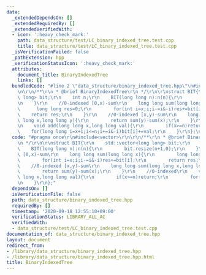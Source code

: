 ```yaml
---
data:
  _extendedDependsOn: []
  _extendedRequiredBy: []
  _extendedVerifiedWith:
  - icon: ':heavy_check_mark:'
    path: data_structure/test/LC_binary_indexed_tree.test.cpp
    title: data_structure/test/LC_binary_indexed_tree.test.cpp
  _isVerificationFailed: false
  _pathExtension: hpp
  _verificationStatusIcon: ':heavy_check_mark:'
  attributes:
    document_title: BinaryIndexedTree
    links: []
  bundledCode: "#line 2 \"data_structure/binary_indexed_tree.hpp\"\n#include<vector>\r\
    \n\r\n/**\r\n * @brief BinaryIndexedTree\r\n */\r\n\r\nstruct BIT{\r\n    std::vector<long\
    \ long> bit;\r\n    int n;\r\n    BIT(long long n):n(n){\r\n        bit.resize(n+1,0);\r\
    \n    }\r\n    //0-indexed [0,x)-sum\r\n    long long sum(long long x){\r\n  \
    \      long long res=0;\r\n        for(int i=x;i;i-=i&-i)res+=bit[i];\r\n    \
    \    return res;\r\n    }\r\n    //0-indexed [x,y)-sum\r\n    long long sum(long\
    \ long x,long long y){\r\n        return sum(y)-sum(x);\r\n    }\r\n    //0-indexed\r\
    \n    void add(long long x,long long val){\r\n        if(x>=n)return;\r\n    \
    \    for(long long i=x+1;i<=n;i+=i&-i)bit[i]+=val;\r\n    }\r\n};\n"
  code: "#pragma once\r\n#include<vector>\r\n\r\n/**\r\n * @brief BinaryIndexedTree\r\
    \n */\r\n\r\nstruct BIT{\r\n    std::vector<long long> bit;\r\n    int n;\r\n\
    \    BIT(long long n):n(n){\r\n        bit.resize(n+1,0);\r\n    }\r\n    //0-indexed\
    \ [0,x)-sum\r\n    long long sum(long long x){\r\n        long long res=0;\r\n\
    \        for(int i=x;i;i-=i&-i)res+=bit[i];\r\n        return res;\r\n    }\r\n\
    \    //0-indexed [x,y)-sum\r\n    long long sum(long long x,long long y){\r\n\
    \        return sum(y)-sum(x);\r\n    }\r\n    //0-indexed\r\n    void add(long\
    \ long x,long long val){\r\n        if(x>=n)return;\r\n        for(long long i=x+1;i<=n;i+=i&-i)bit[i]+=val;\r\
    \n    }\r\n};"
  dependsOn: []
  isVerificationFile: false
  path: data_structure/binary_indexed_tree.hpp
  requiredBy: []
  timestamp: '2020-09-18 12:55:10+09:00'
  verificationStatus: LIBRARY_ALL_AC
  verifiedWith:
  - data_structure/test/LC_binary_indexed_tree.test.cpp
documentation_of: data_structure/binary_indexed_tree.hpp
layout: document
redirect_from:
- /library/data_structure/binary_indexed_tree.hpp
- /library/data_structure/binary_indexed_tree.hpp.html
title: BinaryIndexedTree
---
```

